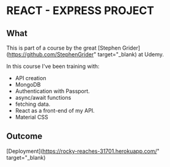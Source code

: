 # REACT - EXPRESS PROJECT

## What

This is part of a course by the great [Stephen Grider](https://github.com/StephenGrider" target="_blank) at Udemy.

In this course I've been training with:

- API creation
- MongoDB
- Authentication with Passport.
- async/await functions
- fetching data.
- React as a front-end of my API.
- Material CSS

## Outcome

[Deployment](https://rocky-reaches-31701.herokuapp.com/" target="_blank)